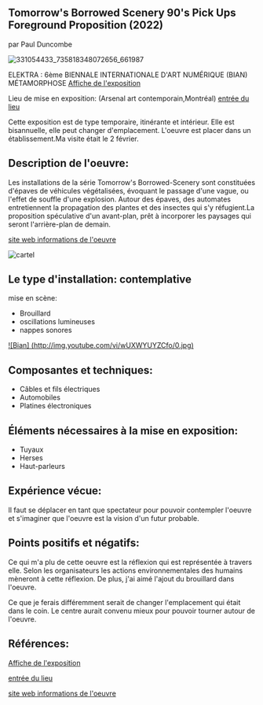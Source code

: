 ## Tomorrow's Borrowed Scenery 90's Pick Ups Foreground Proposition (2022) ##
par Paul Duncombe

![331054433_735818348072656_661987](https://user-images.githubusercontent.com/112108220/220978150-ae5e841f-210c-4108-9c10-59fef1b96dda.jpg)




















ELEKTRA : 6ème BIENNALE INTERNATIONALE D'ART NUMÉRIQUE (BIAN)
MÉTAMORPHOSE [Affiche de l'exposition](https://images.squarespace-cdn.com/content/v1/5afb5bb0fcf7fd7aebb47cac/f5712e20-8157-44a5-8a43-8f9833acf17f/site-web-27-1500x1000.jpg?format=1500w)

Lieu de mise en exposition: (Arsenal art contemporain,Montréal)  [entrée du lieu](https://s3.amazonaws.com/mountainlake.org/wp-content/uploads/2021/11/23112152/256779641_2018349404990231_2939501952603656975_n-1155x770.jpg)
 
Cette exposition est de type temporaire, itinérante et intérieur. Elle est bisannuelle, elle peut changer d'emplacement. L'oeuvre est placer dans un établissement.Ma visite était le 2 février.

## Description de l'oeuvre: ##
Les installations de la série Tomorrow's Borrowed-Scenery sont constituées d'épaves de véhicules végétalisées, évoquant le passage d'une vague, ou l'effet de souffle d'une explosion. Autour des épaves, des automates entretiennent la propagation des plantes et des insectes qui s'y réfugient.La proposition spéculative d'un avant-plan, prêt à incorporer les paysages qui seront l'arrière-plan de demain.

[site web informations de l'oeuvre](https://www.elektramontreal.ca/bian2022-paul-duncombe)


![cartel](https://user-images.githubusercontent.com/112108220/221381146-6751380c-989c-4d84-b9b9-718f8cd3bf78.jpg)



## Le type d'installation: contemplative ##  
  mise en scène:
- Brouillard
- oscillations lumineuses
- nappes sonores



[![Bian] (http://img.youtube.com/vi/wUXWYUYZCfo/0.jpg)](http://www.youtube.com/watch?v=wUXWYUYZCfo)

## Composantes et techniques: ##
- Câbles et fils électriques 
- Automobiles
- Platines électroniques

## Éléments nécessaires à la mise en exposition: ##
- Tuyaux
- Herses
- Haut-parleurs
## Expérience vécue: ##

Il faut se déplacer en tant que spectateur pour pouvoir contempler l'oeuvre et s'imaginer que l'oeuvre est la vision d'un futur probable.

## Points positifs et négatifs: ##
Ce qui m'a plu de cette oeuvre est la réflexion qui est représentée à travers elle. Selon les organisateurs les actions environnementales des humains mèneront à cette réflexion. De plus, j'ai aimé l'ajout du brouillard dans l'oeuvre.

Ce que je ferais différemment serait de changer l'emplacement qui était dans le coin. Le centre aurait convenu mieux pour pouvoir tourner autour de l'oeuvre.

## Références: ##

[Affiche de l'exposition](https://images.squarespace-cdn.com/content/v1/5afb5bb0fcf7fd7aebb47cac/f5712e20-8157-44a5-8a43-8f9833acf17f/site-web-27-1500x1000.jpg?format=1500w)

 [entrée du lieu](https://s3.amazonaws.com/mountainlake.org/wp-content/uploads/2021/11/23112152/256779641_2018349404990231_2939501952603656975_n-1155x770.jpg)
 
 [site web informations de l'oeuvre](https://www.elektramontreal.ca/bian2022-paul-duncombe)
 
 

